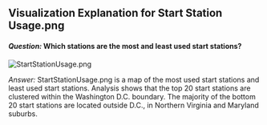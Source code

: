 ## Visualization Explanation for Start Station Usage.png



#### _Question:_ Which stations are the most and least used start stations? 


![StartStationUsage.png](plots/StartStationUsage.png?raw=true "Title")


 _Answer:_ StartStationUsage.png is a map of the most used start stations and least used start stations. Analysis shows that the top 20 start stations are clustered within the Washington D.C. boundary. The majority of the bottom 20 start stations are located outside D.C., in Northern Virginia and Maryland suburbs. 


